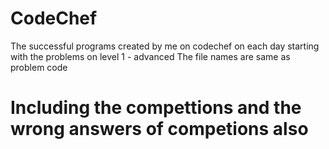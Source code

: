 # CodeChef
The successful programs created by me on codechef on each day starting with the problems on level 1 - advanced
The file names are same as problem code
# Including the compettions and the wrong answers of competions also
